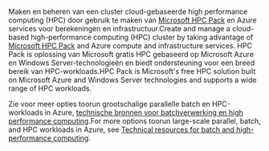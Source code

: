 <span data-ttu-id="9ec1e-101">Maken en beheren van een cluster cloud-gebaseerde high performance computing (HPC) door gebruik te maken van [Microsoft HPC Pack](https://technet.microsoft.com/library/jj899572.aspx) en Azure services voor berekeningen en infrastructuur.</span><span class="sxs-lookup"><span data-stu-id="9ec1e-101">Create and manage a cloud-based high-performance computing (HPC) cluster by taking advantage of [Microsoft HPC Pack](https://technet.microsoft.com/library/jj899572.aspx) and Azure compute and infrastructure services.</span></span> <span data-ttu-id="9ec1e-102">HPC Pack is oplossing van Microsoft gratis HPC gebaseerd op Microsoft Azure en Windows Server-technologieën en biedt ondersteuning voor een breed bereik van HPC-workloads.</span><span class="sxs-lookup"><span data-stu-id="9ec1e-102">HPC Pack is Microsoft's free HPC solution built on Microsoft Azure and Windows Server technologies and supports a wide range of HPC workloads.</span></span>

<span data-ttu-id="9ec1e-103">Zie voor meer opties toorun grootschalige parallelle batch en HPC-workloads in Azure, [technische bronnen voor batchverwerking en high performance computing](../articles/batch/big-compute-resources.md).</span><span class="sxs-lookup"><span data-stu-id="9ec1e-103">For more options toorun large-scale parallel, batch, and HPC workloads in Azure, see [Technical resources for batch and high-performance computing](../articles/batch/big-compute-resources.md).</span></span>


